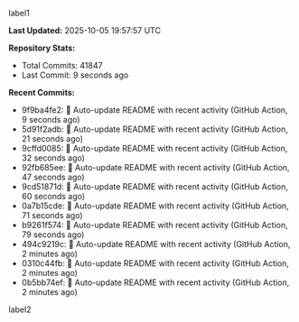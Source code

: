 
label1 
<!-- ACTIVITY_START -->
**Last Updated:** 2025-10-05 19:57:57 UTC

**Repository Stats:**
- Total Commits: 41847
- Last Commit: 9 seconds ago

**Recent Commits:**
- 9f9ba4fe2: 🤖 Auto-update README with recent activity (GitHub Action, 9 seconds ago)
- 5d91f2adb: 🤖 Auto-update README with recent activity (GitHub Action, 21 seconds ago)
- 9cffd0085: 🤖 Auto-update README with recent activity (GitHub Action, 32 seconds ago)
- 92fb685ee: 🤖 Auto-update README with recent activity (GitHub Action, 47 seconds ago)
- 9cd51871d: 🤖 Auto-update README with recent activity (GitHub Action, 60 seconds ago)
- 0a7b15cde: 🤖 Auto-update README with recent activity (GitHub Action, 71 seconds ago)
- b9261f574: 🤖 Auto-update README with recent activity (GitHub Action, 79 seconds ago)
- 494c9219c: 🤖 Auto-update README with recent activity (GitHub Action, 2 minutes ago)
- 0310c44fb: 🤖 Auto-update README with recent activity (GitHub Action, 2 minutes ago)
- 0b5bb74ef: 🤖 Auto-update README with recent activity (GitHub Action, 2 minutes ago)
<!-- ACTIVITY_END -->

label2
